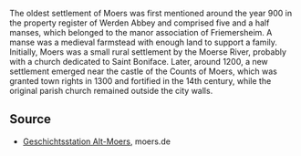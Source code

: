 The oldest settlement of Moers was first mentioned around the year 900 in the property register of Werden Abbey and comprised five and a half manses, which belonged to the manor association of Friemersheim. A manse was a medieval farmstead with enough land to support a family. Initially, Moers was a small rural settlement by the Moerse River, probably with a church dedicated to Saint Boniface. Later, around 1200, a new settlement emerged near the castle of the Counts of Moers, which was granted town rights in 1300 and fortified in the 14th century, while the original parish church remained outside the city walls.

Source
------

* [Geschichtsstation Alt-Moers], moers.de

[Geschichtsstation Alt-Moers]: https://www-moers-de.translate.goog/leben-moers/geschichtsstation/geschichtsstation-20-alt-moers?_x_tr_sl=de&_x_tr_tl=en
